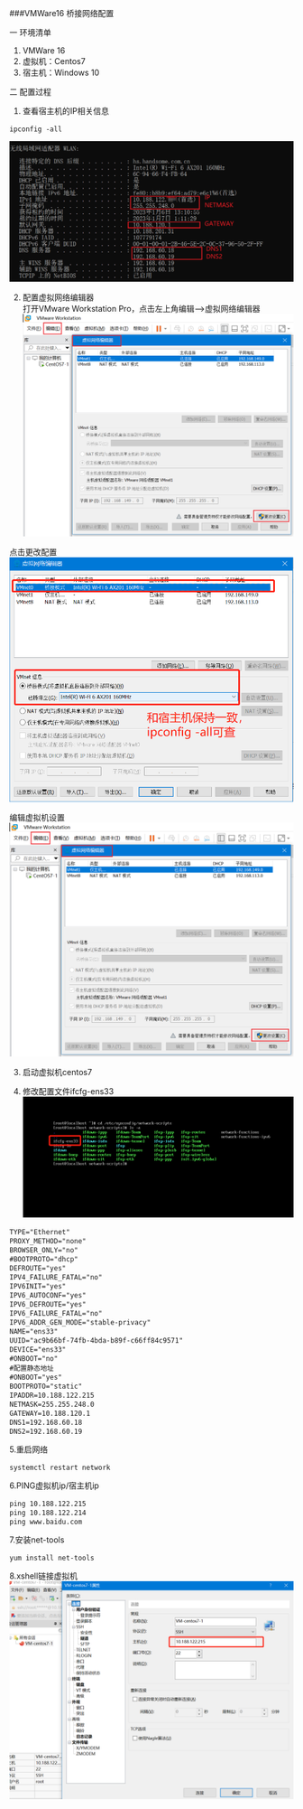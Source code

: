 ###VMWare16 桥接网络配置

一 环境清单
1. VMWare 16
2. 虚拟机：Centos7
3. 宿主机：Windows 10

二 配置过程
1. 查看宿主机的IP相关信息  
``` 
ipconfig -all 
```
![查看ip](./img/ipconfig-all.png)

2. 配置虚拟网络编辑器  
打开VMware Workstation Pro，点击左上角编辑-->虚拟网络编辑器
![虚拟网络编辑器](./img/虚拟网络编辑器.png)

点击更改配置
![更改配置](./img/更改配置.png)

编辑虚拟机设置
![编辑虚拟机设置](./img/虚拟网络编辑器.png)

3. 启动虚拟机centos7

4. 修改配置文件ifcfg-ens33
![ifcfg-ens33](./img/ifcfg-ens33.png)

```
TYPE="Ethernet"
PROXY_METHOD="none"
BROWSER_ONLY="no"
#BOOTPROTO="dhcp"
DEFROUTE="yes"
IPV4_FAILURE_FATAL="no"
IPV6INIT="yes"
IPV6_AUTOCONF="yes"
IPV6_DEFROUTE="yes"
IPV6_FAILURE_FATAL="no"
IPV6_ADDR_GEN_MODE="stable-privacy"
NAME="ens33"
UUID="ac9b66bf-74fb-4bda-b89f-c66ff84c9571"
DEVICE="ens33"
#ONBOOT="no"
#配置静态地址
#ONBOOT="yes"
BOOTPROTO="static"
IPADDR=10.188.122.215   
NETMASK=255.255.248.0
GATEWAY=10.188.120.1
DNS1=192.168.60.18
DNS2=192.168.60.19
```
5.重启网络
``` 
systemctl restart network
```
6.PING虚拟机ip/宿主机ip
```
ping 10.188.122.215
ping 10.188.122.214
ping www.baidu.com
```
7.安装net-tools
```
yum install net-tools
```
8.xshell链接虚拟机
![ssh-connect](./img/ssh-connect.png)

